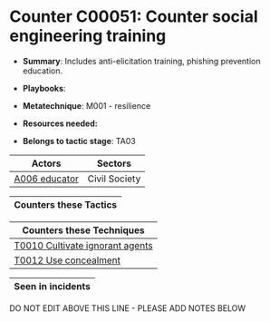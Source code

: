 # Counter C00051: Counter social engineering training

* **Summary**: Includes anti-elicitation training, phishing prevention education. 

* **Playbooks**: 

* **Metatechnique**: M001 - resilience

* **Resources needed:** 

* **Belongs to tactic stage**: TA03


| Actors | Sectors |
| ------ | ------- |
| [A006 educator](../actors/A006.md) | Civil Society |



| Counters these Tactics |
| ---------------------- |



| Counters these Techniques |
| ------------------------- |
| [T0010 Cultivate ignorant agents](../techniques/T0010.md) |
| [T0012 Use concealment](../techniques/T0012.md) |



| Seen in incidents |
| ----------------- |


DO NOT EDIT ABOVE THIS LINE - PLEASE ADD NOTES BELOW